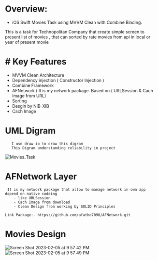 # Overview:
- iOS Swift Movies Task using MVVM Clean with Combine Binding.

This is a task for Technopolitan Company that create simple screen to present list of movies , that can sorted by rate movies from api in local or year of present movie

# # Key Features

- MVVM Clean Architecture
- Dependency injection ( Constructor Injection )
- Combine Framework
- AFNetwork ( It is my network package. Based on ( URLSession & Cach Image from URL)
- Sorting 
- Desgin by NIB-XIB
- Cach Image 

# UML Digram 

       I use draw io to draw this digram 
       This Digram understanding reliability in project 
![Movies_Task](https://user-images.githubusercontent.com/76500072/216841298-6d15fc1c-2d3d-43a4-a43d-7778e7342e4e.png)

# AFNetwork Layer 

     It is my network package that allow to manage network in own app depend on native codeing
        - like URLSession 
        - Cach Image from download
        - Clean Design from working by SOLID Principles
        
    Link Package:- https://github.com/afathe7090/AFNetwork.git
  
  
 #  Movies Design  
 
 ![Screen Shot 2023-02-05 at 9 57 42 PM](https://user-images.githubusercontent.com/76500072/216841788-280ab4bd-7539-4c88-95c8-73b12ecff62a.png) ![Screen Shot 2023-02-05 at 9 57 49 PM](https://user-images.githubusercontent.com/76500072/216841792-d5fb93be-e167-4a72-9b33-d79c90bb0c2a.png)

 
 
 
